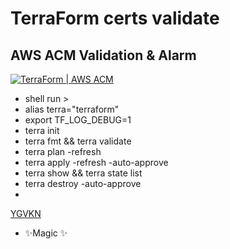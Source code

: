 # TerraForm certs validate
## AWS ACM Validation & Alarm

[![TerraForm | AWS ACM](https://miro.medium.com/max/640/1*yC8jKlY1uaUyntCxVcvHyw.png)](https://aws.amazon.com/ru/certificate-manager/)


- shell run >
- alias terra="terraform"
- export TF_LOG_DEBUG=1
- terra init
- terra fmt && terra validate
- terra plan    -refresh
- terra apply   -refresh -auto-approve
- terra show && terra state list
- terra destroy -auto-approve
-
[YGVKN](mailto:denis.yagovkin@sensoriumxr.com)
- ✨Magic ✨
